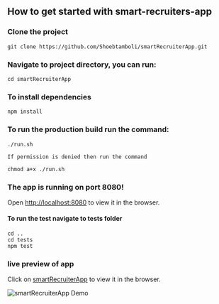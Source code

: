 ## How to get started with smart-recruiters-app

### Clone the project

    git clone https://github.com/Shoebtamboli/smartRecruiterApp.git

### Navigate to project directory, you can run:

    cd smartRecruiterApp

### To install dependencies

    npm install

### To run the production build run the command:

    ./run.sh

    If permission is denied then run the command

    chmod a+x ./run.sh

### The app is running on port 8080!

Open [http://localhost:8080](http://localhost:8080) to view it in the browser.

#### To run the test navigate to tests folder

    cd ..
    cd tests
    npm test

### live preview of app

Click on [smartRecruiterApp](https://shoebtamboli.github.io/smartRecruiterApp) to view it in the browser.

![smartRecruiterApp Demo](smartRecruiter.gif)
